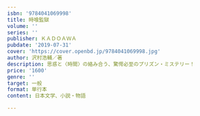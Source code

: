 ```yaml
---
isbn: '9784041069998'
title: 時喰監獄
volume: ''
series: ''
publisher: ＫＡＤＯＡＷＡ
pubdate: '2019-07-31'
cover: 'https://cover.openbd.jp/9784041069998.jpg'
author: 沢村浩輔／著
description: 思惑と〈時間〉の絡み合う、驚愕必至のプリズン・ミステリー！
price: '1600'
genre: ''
target: 一般
format: 単行本
content: 日本文学、小説・物語

---
```

